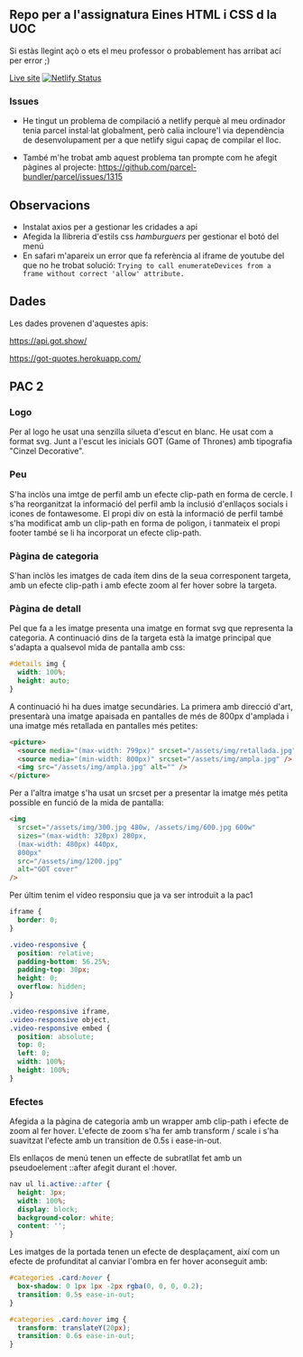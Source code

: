 ## Repo per a l'assignatura Eines HTML i CSS d la UOC

Si estàs llegint açò o ets el meu professor o probablement has arribat ací per error ;)

[Live site](https://eines.netlify.com/) [![Netlify Status](https://api.netlify.com/api/v1/badges/5a4138cb-e55c-46e8-9acf-91877508fa8d/deploy-status)](https://app.netlify.com/sites/eines/deploys)

### Issues

- He tingut un problema de compilació a netlify perquè al meu ordinador tenia parcel instal·lat globalment, però calia incloure'l via dependència de desenvolupament per a que netlify sigui capaç de compilar el lloc.

- També m'he trobat amb aquest problema tan prompte com he afegit pàgines al projecte:
  https://github.com/parcel-bundler/parcel/issues/1315

## Observacions

- Instalat axios per a gestionar les cridades a api
- Afegida la llibreria d'estils css _hamburguers_ per gestionar el botó del menú
- En safari m'apareix un error que fa referència al iframe de youtube del que no he trobat solució:
  `Trying to call enumerateDevices from a frame without correct 'allow' attribute.`

## Dades

Les dades provenen d'aquestes apis:

https://api.got.show/

https://got-quotes.herokuapp.com/

## PAC 2

### Logo

Per al logo he usat una senzilla silueta d'escut en blanc. He usat com a format svg. Junt a l'escut les inicials GOT (Game of Thrones) amb tipografia "Cinzel Decorative".

### Peu

S'ha inclòs una imtge de perfil amb un efecte clip-path en forma de cercle. I s'ha reorganitzat la informació del perfil amb la inclusió d'enllaços socials i icones de fontawesome. El propi div on està la informació de perfil també s'ha modificat amb un clip-path en forma de poligon, i tanmateix el propi footer també se li ha incorporat un efecte clip-path.

### Pàgina de categoria

S'han inclòs les imatges de cada ítem dins de la seua corresponent targeta, amb un efecte clip-path i amb efecte zoom al fer hover sobre la targeta.

### Pàgina de detall

Pel que fa a les imatge presenta una imatge en format svg que representa la categoria. A continuació dins de la targeta està la imatge principal que s'adapta a qualsevol mida de pantalla amb css:

```css
#details img {
  width: 100%;
  height: auto;
}
```

A continuació hi ha dues imatge secundàries. La primera amb direcció d'art, presentarà una imatge apaisada en pantalles de més de 800px d'amplada i una imatge més retallada en pantalles més petites:

```html
<picture>
  <source media="(max-width: 799px)" srcset="/assets/img/retallada.jpg" />
  <source media="(min-width: 800px)" srcset="/assets/img/ampla.jpg" />
  <img src="/assets/img/ampla.jpg" alt="" />
</picture>
```

Per a l'altra imatge s'ha usat un srcset per a presentar la imatge més petita possible en funció de la mida de pantalla:

```html
<img
  srcset="/assets/img/300.jpg 480w, /assets/img/600.jpg 600w"
  sizes="(max-width: 320px) 280px,
  (max-width: 480px) 440px,
  800px"
  src="/assets/img/1200.jpg"
  alt="GOT cover"
/>
```

Per últim tenim el vídeo responsiu que ja va ser introduït a la pac1

```css
iframe {
  border: 0;
}

.video-responsive {
  position: relative;
  padding-bottom: 56.25%;
  padding-top: 30px;
  height: 0;
  overflow: hidden;
}

.video-responsive iframe,
.video-responsive object,
.video-responsive embed {
  position: absolute;
  top: 0;
  left: 0;
  width: 100%;
  height: 100%;
}
```

### Efectes

Afegida a la pàgina de categoria amb un wrapper amb clip-path i efecte de zoom al fer hover. L'efecte de zoom s'ha fer amb transform / scale i s'ha suavitzat l'efecte amb un transition de 0.5s i ease-in-out.

Els enllaços de menú tenen un effecte de subratllat fet amb un pseudoelement ::after afegit durant el :hover.

```css
nav ul li.active::after {
  height: 3px;
  width: 100%;
  display: block;
  background-color: white;
  content: '';
}
```

Les imatges de la portada tenen un efecte de desplaçament, així com un efecte de profunditat al canviar l'ombra en fer hover aconseguit amb:

```css
#categories .card:hover {
  box-shadow: 0 1px 1px -2px rgba(0, 0, 0, 0.2);
  transition: 0.5s ease-in-out;
}

#categories .card:hover img {
  transform: translateY(20px);
  transition: 0.6s ease-in-out;
}
```
